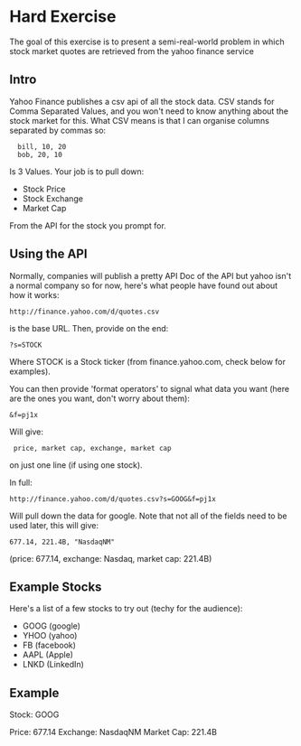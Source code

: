 Hard Exercise
===============

The goal of this exercise is to present a semi-real-world problem in which stock market quotes are retrieved from the yahoo finance service

## Intro ##

Yahoo Finance publishes a csv api of all the stock data. CSV stands for Comma Separated Values, and you won't need to know anything about the stock market for this. What CSV means is that I can organise columns separated by commas so:

      bill, 10, 20
      bob, 20, 10

Is 3 Values. Your job is to pull down:

- Stock Price
- Stock Exchange
- Market Cap

From the API for the stock you prompt for.

## Using the API ##

Normally, companies will publish a pretty API Doc of the API but yahoo isn't a normal company so for now, here's what people have found out about how it works:

    http://finance.yahoo.com/d/quotes.csv

is the base URL. Then, provide on the end:

    ?s=STOCK

Where STOCK is a Stock ticker (from finance.yahoo.com, check below for examples).

You can then provide 'format operators' to signal what data you want (here are the ones you want, don't worry about them):
    
    &f=pj1x

Will give:

     price, market cap, exchange, market cap

on just one line (if using one stock).

In full:

    http://finance.yahoo.com/d/quotes.csv?s=GOOG&f=pj1x

Will pull down the data for google. Note that not all of the fields need to be used later, this will give:

    677.14, 221.4B, "NasdaqNM"

(price: 677.14, exchange: Nasdaq, market cap: 221.4B)


## Example Stocks ##

Here's a list of a few stocks to try out (techy for the audience):

- GOOG (google)
- YHOO (yahoo)
- FB (facebook)
- AAPL (Apple)
- LNKD (LinkedIn)

## Example ##

   Stock: GOOG
   
   Price: 677.14
   Exchange: NasdaqNM
   Market Cap: 221.4B